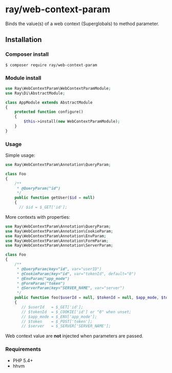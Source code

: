 # ray/web-context-param

Binds the value(s) of a web context (Superglobals) to method parameter.

## Installation

### Composer install

    $ composer require ray/web-context-param
 
### Module install

```php
use Ray\WebContextParam\WebContextParamModule;
use Ray\Di\AbstractModule;

class AppModule extends AbstractModule
{
    protected function configure()
    {
        $this->install(new WebContextParamModule);
    }
}
```
### Usage

Simple usage:

```php
use Ray\WebContextParam\Annotation\QueryParam;

class Foo
{
    /**
     * @QueryParam("id")
     */
    public function getUser($id = null)
    {
      // $id = $_GET['id'];
```

More contexts with properties:

```php
use Ray\WebContextParam\Annotation\QueryParam;
use Ray\WebContextParam\Annotation\CookieParam;
use Ray\WebContextParam\Annotation\EnvParam;
use Ray\WebContextParam\Annotation\FormParam;
use Ray\WebContextParam\Annotation\ServerParam;

class Foo
{
    /**
     * @QueryParam(key="id", var="userID")
     * @CookieParam(key="id", var="tokenId", default="0")
     * @EnvParam("app_mode")
     * @FormParam("token")
     * @ServerParam(key="SERVER_NAME", var="server")
     */
    public function foo($userId = null, $tokenId = null, $app_mode, $token, $server)
    {
       // $userId   = $_GET['id'];
       // $tokenId  = $_COOKIE['id'] or "0" when unset;
       // $app_mode = $_ENV['app_mode'];
       // $token    = $_POST['token'];
       // $server   = $_SERVER['SERVER_NAME'];
```

Web context value are **not** injected when parameters are passed.

### Requirements

 * PHP 5.4+
 * hhvm
